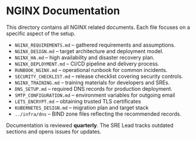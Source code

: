 # NGINX Documentation

This directory contains all NGINX related documents. Each file focuses on a specific aspect of the setup.

- `NGINX_REQUIREMENTS.md` – gathered requirements and assumptions.
- `NGINX_DESIGN.md` – target architecture and deployment model.
- `NGINX_HA.md` – high availability and disaster recovery plan.
- `NGINX_DEPLOYMENT.md` – CI/CD pipeline and delivery process.
- `RUNBOOK_NGINX.md` – operational runbook for common incidents.
- `SECURITY_CHECKLIST.md` – release checklist covering security controls.
- `NGINX_TRAINING.md` – training materials for developers and SREs.
- `DNS_SETUP.md` – required DNS records for production deployment.
- `SMTP_CONFIGURATION.md` – environment variables for outgoing email
- `LETS_ENCRYPT.md` – obtaining trusted TLS certificates
- `KUBERNETES_DESIGN.md` – migration plan and target stack
- `../infra/dns` – BIND zone files reflecting the recommended records.

Documentation is reviewed **quarterly**. The SRE Lead tracks outdated sections and opens issues for updates.
